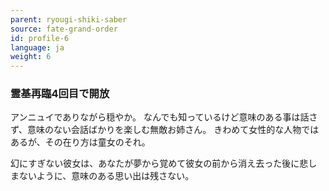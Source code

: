 ```yaml
---
parent: ryougi-shiki-saber
source: fate-grand-order
id: profile-6
language: ja
weight: 6
---
```


### 霊基再臨4回目で開放

アンニュイでありながら穏やか。
なんでも知っているけど意味のある事は話さず、意味のない会話ばかりを楽しむ無敵お姉さん。
きわめて女性的な人物ではあるが、その在り方は童女のそれ。

幻にすぎない彼女は、あなたが夢から覚めて彼女の前から消え去った後に悲しまないように、意味のある思い出は残さない。
